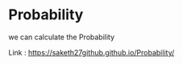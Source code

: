 # Probability
we can calculate the Probability 


Link : https://saketh27github.github.io/Probability/
